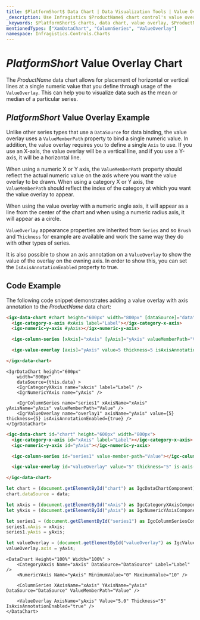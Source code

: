 ```yaml
---
title: $PlatformShort$ Data Chart | Data Visualization Tools | Value Overlay | Infragistics
_description: Use Infragistics $ProductName$ chart control's value overlay feature to place horizontal or vertical lines at a single numeric value. Learn about our $ProductName$ graph types!
_keywords: $PlatformShort$ charts, data chart, value overlay, $ProductName$, Infragistics
mentionedTypes: ["XamDataChart", "ColumnSeries", "ValueOverlay"]
namespace: Infragistics.Controls.Charts
---
```


# $PlatformShort$ Value Overlay Chart

The $ProductName$ data chart allows for placement of horizontal or vertical lines at a single numeric value that you define through usage of the `ValueOverlay`. This can help you to visualize data such as the mean or median of a particular series.

## $PlatformShort$ Value Overlay Example

<code-view style="height: 600px"
           data-demos-base-url="{environment:dvDemosBaseUrl}"
           iframe-src="{environment:dvDemosBaseUrl}/charts/data-chart-series-value-overlay"
           alt="$PlatformShort$ Value Overlay Example"
           github-src="charts/data-chart/series-value-overlay">
</code-view>

<div class="divider--half"></div>

Unlike other series types that use a `DataSource` for data binding, the value overlay uses a `ValueMemberPath` property to bind a single numeric value. In addition, the value overlay requires you to define a single `Axis` to use. If you use an X-axis, the value overlay will be a vertical line, and if you use a Y-axis, it will be a horizontal line.

When using a numeric X or Y axis, the `ValueMemberPath` property should reflect the actual numeric value on the axis where you want the value overlay to be drawn. When using a category X or Y axis, the `ValueMemberPath` should reflect the index of the category at which you want the value overlay to appear.

When using the value overlay with a numeric angle axis, it will appear as a line from the center of the chart and when using a numeric radius axis, it will appear as a circle.

`ValueOverlay` appearance properties are inherited from `Series` and so `Brush` and `Thickness` for example are available and work the same way they do with other types of series.

It is also possible to show an axis annotation on a `ValueOverlay` to show the value of the overlay on the owning axis. In order to show this, you can set the `IsAxisAnnotationEnabled` property to true.

## Code Example

The following code snippet demonstrates adding a value overlay with axis annotation to the $ProductName$ data chart:

```html
<igx-data-chart #chart height="600px" width="800px" [dataSource]="data">
  <igx-category-x-axis #xAxis label="Label"></igx-category-x-axis>
  <igx-numeric-y-axis #yAxis></igx-numeric-y-axis>

  <igx-column-series [xAxis]="xAxis" [yAxis]="yAxis" valueMemberPath="Value"></igx-column-series>

  <igx-value-overlay [axis]="yAxis" value=5 thickness=5 isAxisAnnotationEnabled=true></igx-value-overlay>

</igx-data-chart>
```

```tsx
<IgrDataChart height="600px"
    width="800px"
    dataSource={this.data} >
    <IgrCategoryXAxis name="xAxis" label="Label" />
    <IgrNumericYAxis name="yAxis" />

    <IgrColumnSeries name="series1" xAxisName="xAxis" yAxisName="yAxis" valueMemberPath="Value" />
    <IgrValueOverlay name="overlay1" axisName="yAxis" value={5} thickness={5} isAxisAnnotationEnabled={true} />
</IgrDataChart>
```

```html
<igc-data-chart id="chart" height="600px" width="800px">
  <igc-category-x-axis id="xAxis" label="Label"></igc-category-x-axis>
  <igc-numeric-y-axis id="yAxis"></igc-numeric-y-axis>

  <igc-column-series id="series1" value-member-path="Value"></igc-column-series>

  <igc-value-overlay id="valueOverlay" value="5" thickness="5" is-axis-annotation-enabled=true></igc-value-overlay>

</igc-data-chart>
```

```ts
let chart = (document.getElementById("chart") as IgcDataChartComponent);
chart.dataSource = data;

let xAxis = (document.getElementById("xAxis") as IgcCategoryXAxisComponent);
let yAxis = (document.getElementById("yAxis") as IgcNumericYAxisComponent);

let series1 = (document.getElementById("series1") as IgcColumnSeriesComponent);
series1.xAxis = xAxis;
series1.yAxis = yAxis;

let valueOverlay = (document.getElementById("valueOverlay") as IgcValueOverlayComponent);
valueOverlay.axis = yAxis;
```

```razor
<DataChart Height="100%" Width="100%" >
    <CategoryXAxis Name="xAxis" DataSource="DataSource" Label="Label" />
    <NumericYAxis Name="yAxis" MinimumValue="0" MaximumValue="10" />

    <ColumnSeries XAxisName="xAxis" YAxisName="yAxis" DataSource="DataSource" ValueMemberPath="Value" />

    <ValueOverlay AxisName="yAxis" Value="5.0" Thickness="5" IsAxisAnnotationEnabled="true" />
</DataChart>
```
